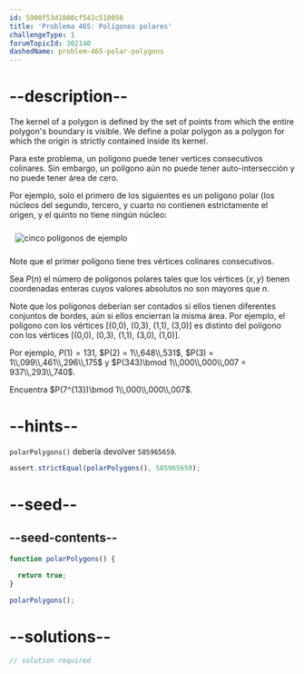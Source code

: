 ```yaml
---
id: 5900f53d1000cf542c510050
title: 'Problema 465: Polígonos polares'
challengeType: 1
forumTopicId: 302140
dashedName: problem-465-polar-polygons
---
```


# --description--

The kernel of a polygon is defined by the set of points from which the entire polygon's boundary is visible. We define a polar polygon as a polygon for which the origin is strictly contained inside its kernel.

Para este problema, un polígono puede tener vertices consecutivos colinares. Sin embargo, un polígono aún no puede tener auto-intersección y no puede tener área de cero.

Por ejemplo, solo el primero de los siguientes es un polígono polar (los núcleos del segundo, tercero, y cuarto no contienen estrictamente el origen, y el quinto no tiene ningún núcleo:

<img class="img-responsive center-block" alt="cinco polígonos de ejemplo" src="https://cdn.freecodecamp.org/curriculum/project-euler/polar-polygons.png" style="background-color: white; padding: 10px;" />

Note que el primer polígono tiene tres vértices colinares consecutivos.

Sea $P(n)$ el número de polígonos polares tales que los vértices $(x, y)$ tienen coordenadas enteras cuyos valores absolutos no son mayores que $n$.

Note que los polígonos deberían ser contados si ellos tienen diferentes conjuntos de bordes, aún si ellos encierran la misma área. Por ejemplo, el polígono con los vértices [(0,0), (0,3), (1,1), (3,0)] es distinto del polígono con los vértices [(0,0), (0,3), (1,1), (3,0), (1,0)].

Por ejemplo, $P(1) = 131$, $P(2) = 1\\,648\\,531$, $P(3) = 1\\,099\\,461\\,296\\,175$ y $P(343)\bmod 1\\,000\\,000\\,007 = 937\\,293\\,740$.

Encuentra $P(7^{13})\bmod 1\\,000\\,000\\,007$.

# --hints--

`polarPolygons()` debería devolver `585965659`.

```js
assert.strictEqual(polarPolygons(), 585965659);
```

# --seed--

## --seed-contents--

```js
function polarPolygons() {

  return true;
}

polarPolygons();
```

# --solutions--

```js
// solution required
```
